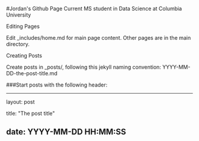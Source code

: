 #Jordan's Github Page
Current MS student in Data Science at Columbia University

Editing Pages

Edit _includes/home.md for main page content. Other pages are in the main directory.

Creating Posts

Create posts in _posts/, following this jekyll naming convention: YYYY-MM-DD-the-post-title.md

###Start posts with the following header:

  ---
  layout: post
  
  title:  "The post title"
  
  date:   YYYY-MM-DD HH:MM:SS
  ---
